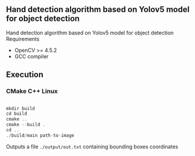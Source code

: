 ## Hand detection algorithm based on Yolov5 model for object detection

Hand detection algorithm based on Yolov5 model for object detection
Requirements
- OpenCV >= 4.5.2
- GCC compiler

## Execution

### CMake C++ Linux
```C++ Linux

mkdir build
cd build
cmake ..
cmake --build .
cd ..
./build/main path-to-image 
```
Outputs a file ```./output/out.txt``` containing bounding boxes coordinates 

